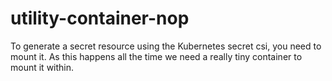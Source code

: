 # utility-container-nop

To generate a secret resource using the Kubernetes secret csi, you need
to mount it. As this happens all the time we need a really tiny
container to mount it within.
